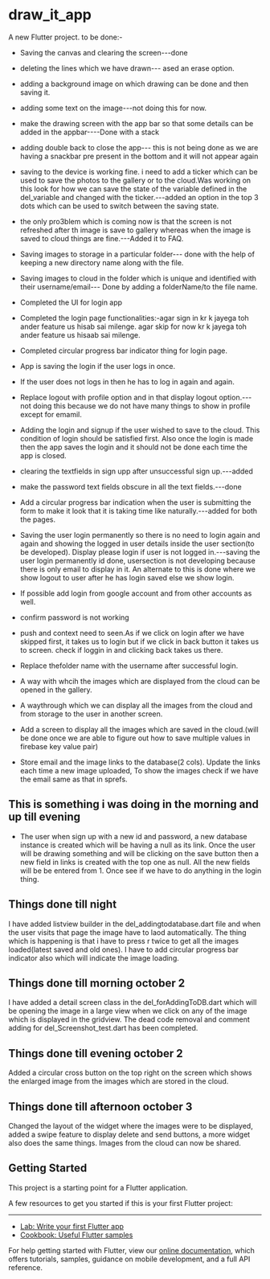 # draw_it_app

A new Flutter project.
to be done:-
* Saving the canvas and clearing the screen---done
* deleting the lines which we have drawn--- ased an erase option.
* adding a background image on which drawing can be done and then saving it.
* adding some text on the image---not doing this for now.
* make the drawing screen with the app bar so that some details can be added in the appbar----Done with a stack
* adding double back to close the app--- this is not being done as we are having a snackbar pre present in the bottom and it will not appear again
* saving to the device is working fine. i need to add a ticker which can be used to save the photos to the gallery or to the cloud.Was working on this look for how we can save the state of the variable defined in the del_variable and changed with the ticker.---added an option in the top 3 dots which can be used to switch between the saving state.
* the only pro3blem which is coming now is that the screen is not refreshed after th image is save to gallery whereas when the image is saved to cloud things are fine.---Added it to FAQ.
* Saving images to storage in a particular folder--- done with the help of keeping a new directory name along with the file.
* Saving images to cloud in the folder which is unique and identified with their username/email--- Done by adding a folderName/to the file name.
* Completed the UI for login app
* Completed the login page functionalities:-agar sign in kr k jayega toh ander feature us hisab sai milenge. agar skip for now kr k jayega toh ander feature us hisaab sai milenge.
* Completed circular progress bar indicator thing for login page.
* App is saving the login if the user logs in once.
* If the user does not logs in then he has to log in again and again.
* Replace logout with profile option and in that display logout option.---not doing this because we do not have many things to show in profile except for emamil.
* Adding the login and signup if the user wished to save to the cloud. This condition of login should be satisfied first. Also once the login is made then the app saves the login and it should not be done each time the app is closed.
* clearing the textfields in sign upp after unsuccessful sign up.---added
* make the password text fields obscure in all the text fields.---done
* Add a circular progress bar indication when the user is submitting the form to make it look that it is taking time like naturally.---added for both the pages.
* Saving the user login permanently so there is no need to login again and again and showing the logged in user details inside the user section(to be developed). Display please login if user is not logged in.---saving the user login permanently id done, usersection is not developing because there is only email to display in it. An alternate to this is done where we show logout to user after he has login saved else we show login.

* If possible add login from google account and from other accounts as well.
* confirm password is not working
* push and context need to seen.As if we click on login after we have skipped first, it takes us to login but if we click in back button it takes us to screen. check if loggin in and clicking back takes us there.
* Replace thefolder name with the username after successful login.
* A way with whcih the images which are displayed from the cloud can be opened in the gallery.
* A waythrough which we can display all the images from the cloud and from storage to the user in another screen.
* Add a screen to display all the images which are saved in the cloud.(will be done once we are able to figure out how to save multiple values in firebase key value pair)
* Store email and the image links to the
database(2 cols). Update the links each
time a new image uploaded, To  show the
images check if we have the email same
as that in sprefs.

## This is something i was doing in the morning and up till evening
* The user when sign up with a new id and password, a new database instance is created which will be having a null as its link. Once the user will be drawing something and will be clicking on the save button then a new field in links is created with the top one as null. All the new fields will be be entered from 1. Once see if we have to do anything in the login thing.

## Things done till night
I have added listview builder in the del_addingtodatabase.dart file and when the user visits that page the image have to laod automatically. The thing which is happening is that i have to press r twice to get all the images loaded(latest saved and old ones). I have to add circular progress bar indicator also which will indicate the image loading.

## Things done till morning october 2
I have added a detail screen class in the del_forAddingToDB.dart which will be opening the image in a large view when we click on any of the image which is displayed in the gridview. The dead code removal and comment adding for del_Screenshot_test.dart has been completed.

## Things done till evening october 2
Added a circular cross button on the top right on the screen which shows the enlarged image from the images which are stored in the cloud.

## Things done till afternoon october 3
Changed the layout of the widget where the images were to be displayed, added a swipe feature to display delete and send buttons, a more widget also does the same things. Images from the cloud can now be shared.
## Getting Started

This project is a starting point for a Flutter application.

A few resources to get you started if this is your first Flutter project:
****
- [Lab: Write your first Flutter app](https://flutter.dev/docs/get-started/codelab)
- [Cookbook: Useful Flutter samples](https://flutter.dev/docs/cookbook)

For help getting started with Flutter, view our
[online documentation](https://flutter.dev/docs), which offers tutorials,
samples, guidance on mobile development, and a full API reference.
